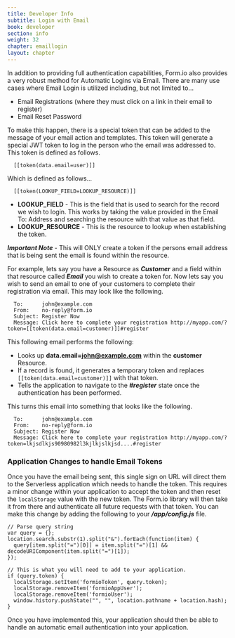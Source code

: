 ```yaml
---
title: Developer Info
subtitle: Login with Email
book: developer
section: info
weight: 32
chapter: emaillogin
layout: chapter
---
```

In addition to providing full authentication capabilities, Form.io also provides a very robust method for Automatic Logins via Email. There are many use cases where Email Login is utilized including, but not limited to...

 - Email Registrations (where they must click on a link in their email to register)
 - Email Reset Password

To make this happen, there is a special token that can be added to the message of your email action and templates. This token will generate a special JWT token to log in the person who the email was addressed to. This token is defined as follows.

```
  [[token(data.email=user)]]
```

Which is defined as follows...

```
  [[token(LOOKUP_FIELD=LOOKUP_RESOURCE)]]
```

 - **LOOKUP_FIELD** - This is the field that is used to search for the record we wish to login. This works by taking the value provided in the Email To: Address and searching the resource with that value as that field.
 - **LOOKUP_RESOURCE** - This is the resource to lookup when establishing the token.

***Important Note*** - This will ONLY create a token if the persons email address that is being sent the email is found within the resource.

For example, lets say you have a Resource as ***Customer*** and a field within that resource called ***Email*** you wish to create a token for. Now lets say you wish to send an email to one of your customers to complete their registration via email. This may look like the following.

```
  To:      john@example.com
  From:    no-reply@form.io
  Subject: Register Now
  Message: Click here to complete your registration http://myapp.com/?token=[[token(data.email=customer)]]#register
```

This following email performs the following:

 - Looks up **data.email=john@example.com** within the **customer** Resource.
 - If a record is found, it generates a temporary token and replaces ```[[token(data.email=customer)]]``` with that token.
 - Tells the application to navigate to the ***#register*** state once the authentication has been performed.

This turns this email into something that looks like the following.

```
  To:      john@example.com
  From:    no-reply@form.io
  Subject: Register Now
  Message: Click here to complete your registration http://myapp.com/?token=lkjsdlkjs90980982l3kjlkjslkjsd....#register
```

### Application Changes to handle Email Tokens
Once you have the email being sent, this single sign on URL will direct them to the Serverless application which needs to handle the token. This requires a minor change within your application to accept the token and then reset the ```localStorage``` value with the new token. The Form.io library will then take it from there and authenticate all future requests with that token. You can make this change by adding the following to your ***/app/config.js*** file.

```
// Parse query string
var query = {};
location.search.substr(1).split("&").forEach(function(item) {
  query[item.split("=")[0]] = item.split("=")[1] && decodeURIComponent(item.split("=")[1]);
});

// This is what you will need to add to your application.
if (query.token) {
  localStorage.setItem('formioToken', query.token);
  localStorage.removeItem('formioAppUser');
  localStorage.removeItem('formioUser');
  window.history.pushState("", "", location.pathname + location.hash);
}
```

Once you have implemented this, your application should then be able to handle an automatic email authentication into your application.
